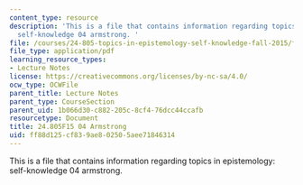 ```yaml
---
content_type: resource
description: 'This is a file that contains information regarding topics in epistemology:
  self-knowledge 04 armstrong. '
file: /courses/24-805-topics-in-epistemology-self-knowledge-fall-2015/ff88d125cf839ae802505aee71846314_MIT24_805F15_04Arm.pdf
file_type: application/pdf
learning_resource_types:
- Lecture Notes
license: https://creativecommons.org/licenses/by-nc-sa/4.0/
ocw_type: OCWFile
parent_title: Lecture Notes
parent_type: CourseSection
parent_uid: 1b066d30-c882-205c-8cf4-76dcc44ccafb
resourcetype: Document
title: 24.805F15 04 Armstrong
uid: ff88d125-cf83-9ae8-0250-5aee71846314
---
```

This is a file that contains information regarding topics in epistemology: self-knowledge 04 armstrong. 